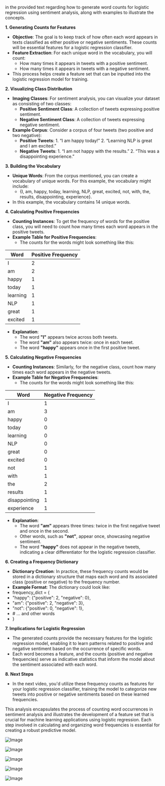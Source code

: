 in the provided text regarding how to generate word counts for logistic regression using sentiment analysis, along with examples to illustrate the concepts.

**1. Generating Counts for Features**

- **Objective**: The goal is to keep track of how often each word appears in texts classified as either positive or negative sentiments. These counts will be essential features for a logistic regression classifier.
- **Feature Extraction**: For each unique word in the vocabulary, you will count:
  - How many times it appears in tweets with a positive sentiment.
  - How many times it appears in tweets with a negative sentiment.
- This process helps create a feature set that can be inputted into the logistic regression model for training.

**2. Visualizing Class Distribution**

- **Imaging Classes**: For sentiment analysis, you can visualize your dataset as consisting of two classes:
  - **Positive Sentiment Class**: A collection of tweets expressing positive sentiment.
  - **Negative Sentiment Class**: A collection of tweets expressing negative sentiment.
- **Example Corpus**: Consider a corpus of four tweets (two positive and two negative):
  - **Positive Tweets**:
        1. “I am happy today!”
        2. “Learning NLP is great and I am excited.”
  - **Negative Tweets**:
        1. “I am not happy with the results.”
        2. “This was a disappointing experience.”

**3. Building the Vocabulary**

- **Unique Words**: From the corpus mentioned, you can create a vocabulary of unique words. For this example, the vocabulary might include:
  - {I, am, happy, today, learning, NLP, great, excited, not, with, the, results, disappointing, experience}.
- In this example, the vocabulary contains 14 unique words.

**4. Calculating Positive Frequencies**

- **Counting Instances**: To get the frequency of words for the positive class, you will need to count how many times each word appears in the positive tweets.
- **Example Table for Positive Frequencies**:
  - The counts for the words might look something like this:

| **Word** | **Positive Frequency** |
| --- | --- |
| I   | 2   |
| am  | 2   |
| happy | 1   |
| today | 1   |
| learning | 1   |
| NLP | 1   |
| great | 1   |
| excited | 1   |

- **Explanation**:
  - The word **"I"** appears twice across both tweets.
  - The word **"am"** also appears twice: once in each tweet.
  - The word **"happy"** appears once in the first positive tweet.

**5. Calculating Negative Frequencies**

- **Counting Instances**: Similarly, for the negative class, count how many times each word appears in the negative tweets.
- **Example Table for Negative Frequencies**:
  - The counts for the words might look something like this:

| **Word** | **Negative Frequency** |
| --- | --- |
| I   | 1   |
| am  | 3   |
| happy | 0   |
| today | 0   |
| learning | 0   |
| NLP | 0   |
| great | 0   |
| excited | 0   |
| not | 1   |
| with | 1   |
| the | 2   |
| results | 1   |
| disappointing | 1   |
| experience | 1   |

- **Explanation**:
  - The word **"am"** appears three times: twice in the first negative tweet and once in the second.
  - Other words, such as **"not"**, appear once, showcasing negative sentiment.
  - The word **"happy"** does not appear in the negative tweets, indicating a clear differentiator for the logistic regression classifier.

**6. Creating a Frequency Dictionary**

- **Dictionary Creation**: In practice, these frequency counts would be stored in a dictionary structure that maps each word and its associated class (positive or negative) to the frequency number.
- **Example Format**: The dictionary could look like:
- frequency_dict = {
- "happy": {"positive": 2, "negative": 0},
- "am": {"positive": 2, "negative": 3},
- "not": {"positive": 0, "negative": 1},
- \# ... and other words
- }

**7. Implications for Logistic Regression**

- The generated counts provide the necessary features for the logistic regression model, enabling it to learn patterns related to positive and negative sentiment based on the occurrence of specific words.
- Each word becomes a feature, and the counts (positive and negative frequencies) serve as indicative statistics that inform the model about the sentiment associated with each word.

**8. Next Steps**

- In the next video, you'd utilize these frequency counts as features for your logistic regression classifier, training the model to categorize new tweets into positive or negative sentiments based on these learned frequencies.

This analysis encapsulates the process of counting word occurrences in sentiment analysis and illustrates the development of a feature set that is crucial for machine learning applications using logistic regression. Each step involved in calculating and organizing word frequencies is essential for creating a robust predictive model.

![Image](https://github.com/user-attachments/assets/4a23392c-560d-4927-aee7-015e7640af30)

![Image](https://github.com/user-attachments/assets/222a6d00-cc49-4142-8a92-4e3e67efc13a)

![Image](https://github.com/user-attachments/assets/b1b4b426-3999-4d26-b6e2-7297075fb0ad)

![Image](https://github.com/user-attachments/assets/ecda0a6c-9800-4334-8ac4-a02d0df70e40)

![Image](https://github.com/user-attachments/assets/5d329091-5525-4fc6-a64a-79aff80e4aef)
